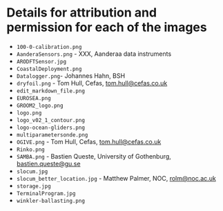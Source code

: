 # Details for attribution and permission for each of the images

- `100-0-calibration.png`
- `AanderaSensors.png` - XXX, Aanderaa data instruments
- `ARODFTSensor.jpg`
- `CoastalDeployment.png`
- `Datalogger.png`- Johannes Hahn, BSH
- `dryfoil.png` - Tom Hull, Cefas, tom.hull@cefas.co.uk
- `edit_markdown_file.png`
- `EUROSEA.png`
- `GROOM2_logo.png`
- `logo.png`
- `logo_v02_1_contour.png`
- `logo-ocean-gliders.png`
- `multiparametersonde.png`
- `OGIVE.png` - Tom Hull, Cefas, tom.hull@cefas.co.uk
- `Rinko.png`
- `SAMBA.png` - Bastien Queste, University of Gothenburg, bastien.queste@gu.se
- `slocum.jpg`
- `slocum_better_location.jpg` - Matthew Palmer, NOC, rolm@noc.ac.uk
- `storage.jpg`
- `TerminalProgram.jpg`
- `winkler-ballasting.png`
